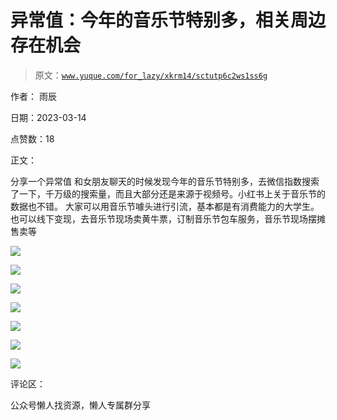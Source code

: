 # 异常值：今年的音乐节特别多，相关周边存在机会

> 原文：[`www.yuque.com/for_lazy/xkrm14/sctutp6c2ws1ss6g`](https://www.yuque.com/for_lazy/xkrm14/sctutp6c2ws1ss6g)



作者： 雨辰



日期：2023-03-14



点赞数：18



正文：



分享一个异常值 和女朋友聊天的时候发现今年的音乐节特别多，去微信指数搜索了一下，千万级的搜索量，而且大部分还是来源于视频号。小红书上关于音乐节的数据也不错。 大家可以用音乐节噱头进行引流，基本都是有消费能力的大学生。 也可以线下变现，去音乐节现场卖黄牛票，订制音乐节包车服务，音乐节现场摆摊售卖等



![](img/2f956dde1ddfcce1f239c849fa2feb69.png)  

![](img/1fabb1390c52390eb1d0c2b9a106846f.png)



![](img/321857a9e0b439a7d80cbc12ac0c6cf2.png)



![](img/281f1dce5ed5e61fd9552b9c6248d6b6.png)



![](img/a38e48380b349e44f87f370ad8b95a15.png)



![](img/8d4551a4646436107a0a67504a9952af.png)



![](img/0107a8c8cba68ed13333ff80a2e7c70f.png)



评论区：



公众号懒人找资源，懒人专属群分享

